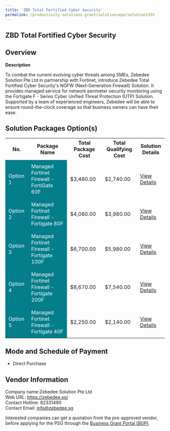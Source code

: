 ```yaml
---
title: 'ZBD Total Fortified Cyber Security'
permalink: /productivity-solutions-grant/solutionrepo/solution1355
---
```


## ZBD Total Fortified Cyber Security

## Overview

**Description**

To combat the current evolving cyber threats among SMEs, Zebedee Solution Pte Ltd in partnership with Fortinet, introduce Zebedee Total Fortified Cyber Security's NGFW (Next-Generation Firewall) Solution. It provides managed service for network perimeter security monitoring using the Fortigate F - Series Cyber Unified Threat Protection (UTP) Solution. Supported by a team of experienced engineers, Zebedee will be able to ensure round-the-clock coverage so that business owners can have their ease. 

## Solution Packages Option(s)

<table>
<tr>
<th><b>No.</b></th>
<th><b>Package Name</b></th>
<th><b>Total Package Cost</b></th>
<th><b>Total Qualifying Cost</b></th>
<th><b>Solution Details</b></th>
</tr>
<tr>
<td style='padding: 10px; background-color: #037E8A; color: #FFFFFF;'>Option 1</td>
<td style='padding: 10px; background-color: #037E8A; color: #FFFFFF;'>Managed Fortinet Firewall - FortiGate 60F</td>
<td style='padding: 10px;'>$3,480.00</td>
<td style='padding: 10px;'>$2,740.00</td>
<td style='padding: 10px;'><a href='/images/psg/Zebedee_Desensitised_Annex_3_Part_1.pdf' target='_blank'>View Details</a></td>
</tr>
<tr>
<td style='padding: 10px; background-color: #037E8A; color: #FFFFFF;'>Option 2</td>
<td style='padding: 10px; background-color: #037E8A; color: #FFFFFF;'>Managed Fortinet Firewall - Fortigate 80F</td>
<td style='padding: 10px;'>$4,080.00</td>
<td style='padding: 10px;'>$3,980.00</td>
<td style='padding: 10px;'><a href='/images/psg/Zebedee_Desensitised_Annex_3_Part_2.pdf' target='_blank'>View Details</a></td>
</tr>
<tr>
<td style='padding: 10px; background-color: #037E8A; color: #FFFFFF;'>Option 3</td>
<td style='padding: 10px; background-color: #037E8A; color: #FFFFFF;'>Managed Fortinet Firewall - Fortigate 100F</td>
<td style='padding: 10px;'>$6,700.00</td>
<td style='padding: 10px;'>$5,980.00</td>
<td style='padding: 10px;'><a href='/images/psg/Zebedee_Desensitised_Annex_3_Part_3.pdf' target='_blank'>View Details</a></td>
</tr>
<tr>
<td style='padding: 10px; background-color: #037E8A; color: #FFFFFF;'>Option 4</td>
<td style='padding: 10px; background-color: #037E8A; color: #FFFFFF;'>Managed Fortinet Firewall - Fortigate 200F</td>
<td style='padding: 10px;'>$8,670.00</td>
<td style='padding: 10px;'>$7,540.00</td>
<td style='padding: 10px;'><a href='/images/psg/Zebedee_Desensitised_Annex_3_Part_4.pdf' target='_blank'>View Details</a></td>
</tr>
<tr>
<td style='padding: 10px; background-color: #037E8A; color: #FFFFFF;'>Option 5</td>
<td style='padding: 10px; background-color: #037E8A; color: #FFFFFF;'>Managed Fortinet Firewall - Fortigate 40F</td>
<td style='padding: 10px;'>$2,250.00</td>
<td style='padding: 10px;'>$2,140.00</td>
<td style='padding: 10px;'><a href='/images/psg/Zebedee_Desensitised_Annex_3_Part_5.pdf' target='_blank'>View Details</a></td>
</tr>
</table>

## Mode and Schedule of Payment

 - Direct Purchase

## Vendor Information

 Company name:Zebedee Solution Pte Ltd<br>Web URL: https://zebedee.sg/ <br>Contact Hotline: 82331490 <br>Contact Email: info@zebedee.sg 

Interested companies can get a quotation from the pre-approved vendor, before applying for the PSG through the <a href='https://www.businessgrants.gov.sg/' target='_blank' rel='noopener'>Business Grant Portal (BGP)</a>.

<script src="/jquery/resize-tables.js"></script>
